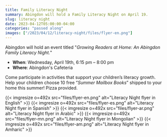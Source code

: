 ```yaml
---
title: Family Literacy Night
summary: Abingdon will hold a Family Literacy Night on April 19.
slug: literacy night
date: 2023-04-12T05:00:00-04:00
categories: "passed along"
images: ["/2023/04/12/literacy-night/files/flyer-en.png"]
---
```


Abingdon will hold an event titled "*Growing Readers at Home: An Abingdon Family Literacy Night.*"

- **When**: Wednesday, April 19th, 6:15 pm – 8:00 pm
- **Where**: Abingdon's Cafeteria

Come participate in activities that support your children’s literacy growth. Help your children choose 10 free “*Summer Mailbox Books*” shipped to your home this summer! Pizza provided.

{{< imgresize o=492x src="files/flyer-en.png" alt="Literacy Night flyer in English" >}}
{{< imgresize o=492x src="files/flyer-es.png" alt="Literacy Night flyer in Spanish" >}}
{{< imgresize o=492x src="files/flyer-ar.png" alt="Literacy Night flyer in Arabic" >}}
{{< imgresize o=492x src="files/flyer-mn.png" alt="Literacy Night flyer in Mongolian" >}}
{{< imgresize o=492x src="files/flyer-am.png" alt="Literacy Night flyer in Amharic" >}}